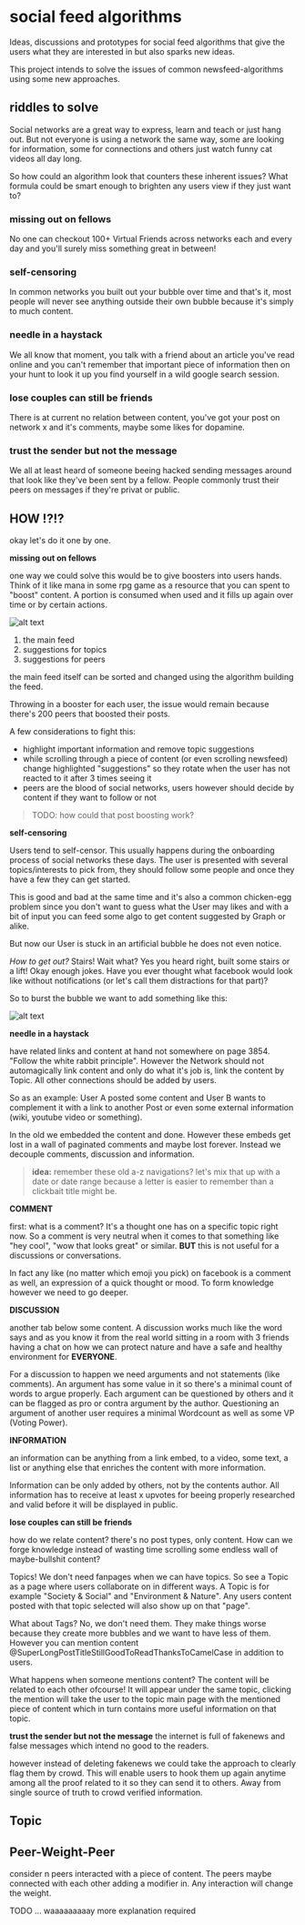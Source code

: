 # social feed algorithms

Ideas, discussions and prototypes for social feed algorithms that give the users what they are interested in but also sparks new ideas. 

This project intends to solve the issues of common newsfeed-algorithms using some new approaches.

## riddles to solve

Social networks are a great way to express, learn and teach or just hang out. But not everyone is using a network the same way, some are looking for information, some for connections and others just watch funny cat videos all day long.

So how could an algorithm look that counters these inherent issues? What formula could be smart enough to brighten any users view if they just want to?

### missing out on fellows

No one can checkout 100+ Virtual Friends across networks each and every day and you'll surely miss something great in between!

### self-censoring

In common networks you built out your bubble over time and that's it, most people will never see anything outside their own bubble because it's simply to much content.

### needle in a haystack

We all know that moment, you talk with a friend about an article you've read online and you can't remember that important piece of information then on your hunt to look it up you find yourself in a wild google search session.

### lose couples can still be friends

There is at current no relation between content, you've got your post on network x and it's comments, maybe some likes for dopamine.

### trust the sender but not the message

We all at least heard of someone beeing hacked sending messages around that look like they've been sent by a fellow. People commonly trust their peers on messages if they're privat or public.

## HOW !?!?

okay let's do it one by one.

**missing out on fellows**

one way we could solve this would be to give boosters into users hands. Think of it like mana in some rpg game as a resource that you can spent to "boost" content. A portion is consumed when used and it fills up again over time or by certain actions.

![alt text](https://github.com/appinteractive/Social-Feed-Algorithms/blob/master/twtr.png "highlight the important")

1. the main feed
2. suggestions for topics
3. suggestions for peers

the main feed itself can be sorted and changed using the algorithm building the feed. 

Throwing in a booster for each user, the issue would remain because there's 200 peers that boosted their posts.

A few considerations to fight this:

- highlight important information and remove topic suggestions
- while scrolling through a piece of content (or even scrolling newsfeed) change highlighted "suggestions" so they rotate when the user has not reacted to it after 3 times seeing it
- peers are the blood of social networks, users however should decide by content if they want to follow or not

> TODO: how could that post boosting work?

**self-censoring**

Users tend to self-censor. This usually happens during the onboarding process of social networks these days. The user is presented with several topics/interests to pick from, they should follow some people and once they have a few they can get started.

This is good and bad at the same time and it's also a common chicken-egg problem since you don't want to guess what the User may likes and with a bit of input you can feed some algo to get content suggested by Graph or alike.

But now our User is stuck in an artificial bubble he does not even notice.

*How to get out?* Stairs! Wait what? Yes you heard right, built some stairs or a lift! Okay enough jokes. Have you ever thought what facebook would look like without notifications (or let's call them distractions for that part)?

So to burst the bubble we want to add something like this:

![alt text](https://github.com/appinteractive/Social-Feed-Algorithms/blob/master/filters.PNG "burst bubbles")

**needle in a haystack**

have related links and content at hand not somewhere on page 3854. "Follow the white rabbit principle". However the Network should not automagically link content and only do what it's job is, link the content by Topic. All other connections should be added by users.

So as an example:
User A posted some content and User B wants to complement it with a link to another Post or even some external information (wiki, youtube video or something).

In the old we embedded the content and done. However these embeds get lost in a wall of paginated comments and maybe lost forever. Instead we decouple comments, discussion and information. 

> **idea:** remember these old a-z navigations? let's mix that up with a date or date range because a letter is easier to remember than a clickbait title might be.

**COMMENT**

first: what is a comment? It's a thought one has on a specific topic right now. So a comment is very neutral when it comes to that something like "hey cool", "wow that looks great" or similar.
**BUT** this is not useful for a discussions or conversations.

In fact any like (no matter which emoji you pick) on facebook is a comment as well, an expression of a quick thought or mood. To form knowledge however we need to go deeper.

**DISCUSSION**

another tab below some content. A discussion works much like the word says and as you know it from the real world sitting in a room with 3 friends having a chat on how we can protect nature and have a safe and healthy environment for **EVERYONE**.

For a discussion to happen we need arguments and not statements (like comments). An argument has some value in it so there's a minimal count of words to argue properly. Each argument can be questioned by others and it can be flagged as pro or contra argument by the author. Questioning an argument of another user requires a minimal Wordcount as well as some VP (Voting Power).

**INFORMATION**

an information can be anything from a link embed, to a video, some text, a list or anything else that enriches the content with more information.

Information can be only added by others, not by the contents author. All information has to receive at least x upvotes for beeing properly researched and valid before it will be displayed in public.

**lose couples can still be friends**

how do we relate content? there's no post types, only content. How can we forge knowledge instead of wasting time scrolling some endless wall of maybe-bullshit content?

Topics! We don't need fanpages when we can have topics. So see a Topic as a page where users collaborate on in different ways. A Topic is for example "Society & Social" and "Environment & Nature". Any users content posted with that topic selected will also show up on that "page".

What about Tags? No, we don't need them. They make things worse because they create more bubbles and we want to have less of them. However you can mention content @SuperLongPostTitleStillGoodToReadThanksToCamelCase in addition to users. 

What happens when someone mentions content? The content will be related to each other ofcourse! It will appear under the same topic, clicking the mention will take the user to the topic main page with the mentioned piece of content which in turn contains more useful information on that topic.

**trust the sender but not the message**
the internet is full of fakenews and false messages which intend no good to the readers.

however instead of deleting fakenews we could take the approach to clearly flag them by crowd. This will enable users to hook them up again anytime among all the proof related to it so they can send it to others. Away from single source of truth to crowd verified information.

## Topic

## Peer-Weight-Peer

consider n peers interacted with a piece of content. The peers maybe connected with each other adding a modifier in. Any interaction will change the weight.

TODO ... waaaaaaaaay more explanation required

